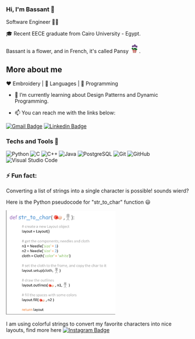 ### Hi, I'm Bassant 👋

Software Engineer :woman_technologist:

🎓 Recent EECE graduate from Cairo University - Egypt.

Bassant is a flower, and in French, it's called Pansy <img width="25" src="https://github.com/BGZ30/BGZ30/blob/master/pansy_bot.png">.


## More about me 

:heart: Embroidery | :black_heart: Languages | :blue_heart: Programming

- 🌱 I’m currently learning about Design Patterns and Dynamic Programming.
 
- :mailbox: You can reach me with the links below:
 
[![Gmail Badge](https://img.shields.io/badge/-Gmail-c14438?style=flat-square&logo=Gmail&logoColor=white&link=mailto:bassant.gamalzaid@gmail.com)](mailto:bassant.gamalzaid@gmail.com)
[![Linkedin Badge](https://img.shields.io/badge/-LinkedIn-blue?style=flat-square&logo=Linkedin&logoColor=white&link=https://www.linkedin.com/in/bassant-gamal-8bb42a107/)](https://www.linkedin.com/in/bassant-gamal-8bb42a107/)


### Techs and Tools :hammer:
![Python](https://img.shields.io/badge/-Python-222222?style=flat&logo=python)
![C](https://img.shields.io/badge/-C-222222?style=flat&logo=c)
![C++](https://img.shields.io/badge/-C++-222222?style=flat&logo=c%2B%2B)
![Java](https://img.shields.io/badge/-Java-222222?style=flat&logo=java)
![PostgreSQL](https://img.shields.io/badge/-PostgreSQL-222222?style=flat&logo=postgresql)
![Git](https://img.shields.io/badge/-Git-222222?style=flat&logo=git)
![GitHub](https://img.shields.io/badge/-GitHub-222222?style=flat&logo=github)
![Visual Studio Code](https://img.shields.io/badge/-VSCode-222222?style=flat&logo=visual-studio-code&logoColor=007ACC)

### ⚡ Fun fact:
Converting a list of strings into a single character is possible! sounds wierd?

Here is the Python pseudocode for "str_to_char" function :smiley:

<img width="300" src="https://github.com/BGZ30/BGZ30/blob/master/str2char_implement2.png">

I am using colorful strings to convert my favorite characters into nice layouts, find more here 
[![Instagram Badge](https://img.shields.io/badge/-Instagram-C13584?style=flat&logo=Instagram&logoColor=white)](https://www.instagram.com/string2char/)

